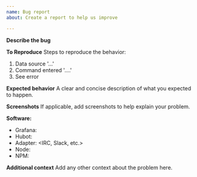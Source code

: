 ```yaml
---
name: Bug report
about: Create a report to help us improve

---
```


**Describe the bug**
<A clear and concise description of what the bug is.>

**To Reproduce**
Steps to reproduce the behavior:
1. Data source '...'
2. Command entered '....'
3. See error

**Expected behavior**
A clear and concise description of what you expected to happen.

**Screenshots**
If applicable, add screenshots to help explain your problem.

**Software:**
 - Grafana: <version>
 - Hubot: <version>
 - Adapter: <IRC, Slack, etc.>
 - Node: <version>
 - NPM: <version>

**Additional context**
Add any other context about the problem here.
